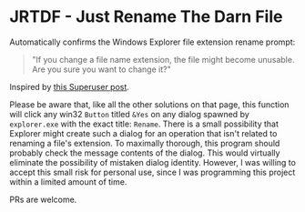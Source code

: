 # JRTDF - Just Rename The Darn File

Automatically confirms the Windows Explorer file extension rename prompt:

> "If you change a file name extension, the file might become unusable.
> Are you sure you want to change it?"

Inspired by [this Superuser post](https://superuser.com/questions/67449/turn-off-change-file-extension-warning-in-windows-7).

Please be aware that, like all the other solutions on that page, this function will click any win32 `Button` titled `&Yes` on any dialog spawned by `explorer.exe` with the exact title: `Rename`.
There is a small possibility that Explorer might create such a dialog for an operation that isn't related to renaming a file's extension.
To maximally thorough, this program should probably check the message contents of the dialog. This would virtually eliminate the possibility of mistaken dialog identity.
However, I was willing to accept this small risk for personal use, since I was programming this project within a limited amount of time.

PRs are welcome.
